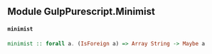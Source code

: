 ## Module GulpPurescript.Minimist

#### `minimist`

``` purescript
minimist :: forall a. (IsForeign a) => Array String -> Maybe a
```


